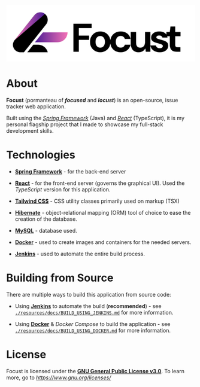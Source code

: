 <picture>
    <source media="(prefers-color-scheme: dark)" srcset="resources/images/focust-banner-white.png" width="512">
    <source media="(prefers-color-scheme: light)" srcset="resources/images/focust-banner-black.png" width="512">
    <img alt="Shows the banner for Focust, using white instead of black in dark mode to make the text in the image viewable." src="resources/images/focust-banner-black.png" width="512">
</picture>

# About

**Focust** (pormanteau of ***focused*** and ***locust***) is an open-source, issue tracker web application.

Built using the [*Spring Framework*](https://spring.io/) (Java) and [*React*](https://react.dev/) (TypeScript), it is my personal flagship project that I made to showcase my full-stack development skills.

# Technologies

* [**Spring Framework**](https://spring.io/) - for the back-end server

* [**React**](https://react.dev/) - for the front-end server (governs the graphical UI). Used the *TypeScript* version for this application.

* [**Tailwind CSS**](https://tailwindcss.com/) - CSS utility classes primarily used on markup (TSX)

* [**Hibernate**](https://hibernate.org/) - object-relational mapping (ORM) tool of choice to ease the creation of the database.

* [**MySQL**](https://www.mysql.com/) - database used.

* [**Docker**](https://www.docker.com/) - used to create images and containers for the needed servers.

* [**Jenkins**](https://www.jenkins.io/) - used to automate the entire build process.

# Building from Source
There are multiple ways to build this application from source code:

* Using [**Jenkins**](https://www.jenkins.io/) to automate the build (**recommended**) - see [`./resources/docs/BUILD_USING_JENKINS.md`](resources/docs/BUILD_USING_JENKINS.md) for more information.

* Using [**Docker**](https://www.docker.com/) & *Docker Compose* to build the application - see [`./resources/docs/BUILD_USING_DOCKER.md`](resources/docs/BUILD_USING_DOCKER.md) for more information.

# License

Focust is licensed under the **[GNU General Public License v3.0](LICENSE)**. To learn more, go to *https://www.gnu.org/licenses/*